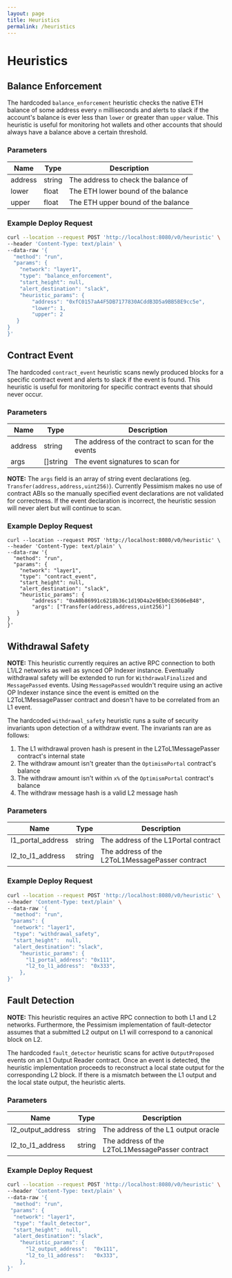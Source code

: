 ```yaml
---
layout: page
title: Heuristics
permalink: /heuristics
---
```


# Heuristics

## Balance Enforcement

The hardcoded `balance_enforcement` heuristic checks the native ETH balance of some address every `n` milliseconds and alerts to slack if the account's balance is ever less than `lower` or greater than `upper` value. This heuristic is useful for monitoring hot wallets and other accounts that should always have a balance above a certain threshold.

### Parameters

| Name | Type | Description |
| ---- | ---- | ----------- |
| address | string | The address to check the balance of |
| lower | float | The ETH lower bound of the balance |
| upper | float | The ETH upper bound of the balance |

### Example Deploy Request

```bash
curl --location --request POST 'http://localhost:8080/v0/heuristic' \
--header 'Content-Type: text/plain' \
--data-raw '{
  "method": "run",
  "params": {
    "network": "layer1",
    "type": "balance_enforcement", 
    "start_height": null,
    "alert_destination": "slack",
    "heuristic_params": {
        "address": "0xfC0157aA4F5DB7177830ACddB3D5a9BB5BE9cc5e",
        "lower": 1,
        "upper": 2
   }
}
}'
```

## Contract Event

The hardcoded `contract_event` heuristic scans newly produced blocks for a specific contract event and alerts to slack if the event is found. This heuristic is useful for monitoring for specific contract events that should never occur.

### Parameters

| Name    | Type     | Description                                        |
|---------|----------|----------------------------------------------------|
| address | string   | The address of the contract to scan for the events |
| args    | []string | The event signatures to scan for                   |

**NOTE:** The `args` field is an array of string event declarations (eg. `Transfer(address,address,uint256)`). Currently Pessimism makes no use of contract ABIs so the manually specified event declarations are not validated for correctness. If the event declaration is incorrect, the heuristic session will never alert but will continue to scan.

### Example Deploy Request

```
curl --location --request POST 'http://localhost:8080/v0/heuristic' \
--header 'Content-Type: text/plain' \
--data-raw '{
  "method": "run",
  "params": {
    "network": "layer1",
    "type": "contract_event", 
    "start_height": null,
    "alert_destination": "slack",
    "heuristic_params": {
        "address": "0xA0b86991c6218b36c1d19D4a2e9Eb0cE3606eB48",
        "args": ["Transfer(address,address,uint256)"]
   }
}
}'
```

## Withdrawal Safety

**NOTE:** This heuristic currently requires an active RPC connection to both L1/L2 networks as well as synced OP Indexer instance. Eventually withdrawal safety will be extended to run for `WithdrawalFinalized` and `MessagePassed` events. Using `MessagePassed` wouldn't require using an active OP Indexer instance since the event is emitted on the L2ToL1MessagePasser contract and doesn't have to be correlated from an L1 event.

The hardcoded `withdrawal_safety` heuristic runs a suite of security invariants upon detection of a withdraw event. The invariants ran are as follows:
1. The L1 withdrawal proven hash is present in the L2ToL1MessagePasser contract's internal state
2. The withdraw amount isn't greater than the `OptimismPortal` contract's balance
3. The withdraw amount isn't within `x%` of the `OptimismPortal` contract's balance
4. The withdraw message hash is a valid L2 message hash


### Parameters

| Name              | Type   | Description                                     |
|-------------------|--------|-------------------------------------------------|
| l1_portal_address | string | The address of the L1Portal contract            |
| l2_to_l1_address  | string | The address of the L2ToL1MessagePasser contract |

### Example Deploy Request

```bash
curl --location --request POST 'http://localhost:8080/v0/heuristic' \
--header 'Content-Type: text/plain' \
--data-raw '{
  "method": "run",
 "params": {
  "network": "layer1",
  "type": "withdrawal_safety",
  "start_height":  null,
  "alert_destination": "slack",
    "heuristic_params": {
      "l1_portal_address": "0x111",
      "l2_to_l1_address":  "0x333",
    },
}'
```

## Fault Detection

**NOTE:** This heuristic requires an active RPC connection to both L1 and L2 networks. Furthermore, the Pessimism implementation of fault-detector assumes that a submitted L2 output on L1 will correspond to a canonical block on L2.

The hardcoded `fault_detector` heuristic scans for active `OutputProposed` events on an L1 Output Reader contract. Once an event is detected, the heuristic implementation proceeds to reconstruct a local state output for the corresponding L2 block. If there is a mismatch between the L1 output and the local state output, the heuristic alerts.

### Parameters

| Name              | Type   | Description                                     |
|-------------------|--------|-------------------------------------------------|
| l2_output_address | string | The address of the L1 output oracle             |
| l2_to_l1_address  | string | The address of the L2ToL1MessagePasser contract |

### Example Deploy Request

```bash
curl --location --request POST 'http://localhost:8080/v0/heuristic' \
--header 'Content-Type: text/plain' \
--data-raw '{
  "method": "run",
 "params": {
  "network": "layer1",
  "type": "fault_detector",
  "start_height":  null,
  "alert_destination": "slack",
    "heuristic_params": {
      "l2_output_address":  "0x111",
      "l2_to_l1_address":   "0x333",
    },
}'
```
